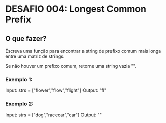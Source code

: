 # DESAFIO 004: Longest Common Prefix

## O que fazer?

Escreva uma função para encontrar a string de prefixo comum mais longa entre uma matriz de strings.

Se não houver um prefixo comum, retorne uma string vazia "".

### Exemplo 1:
Input: strs = ["flower","flow","flight"]
Output: "fl"

### Exemplo 2:
Input: strs = ["dog","racecar","car"]
Output: ""
